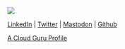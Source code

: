 

![](https://avatars0.githubusercontent.com/u/406940?s=96&v=4)

[LinkedIn](https://www.linkedin.com/in/wayne-lloyd-89230515) | [Twitter](https://twitter.com/wayne_lloyd2) | <a rel="me" href="https://mastodon.social/@waynelloyd">Mastodon</a> | [Github](https://github.com/waynelloyd) 

[A Cloud Guru Profile](https://learn.acloud.guru/profile/waynelloyd)
 
 
